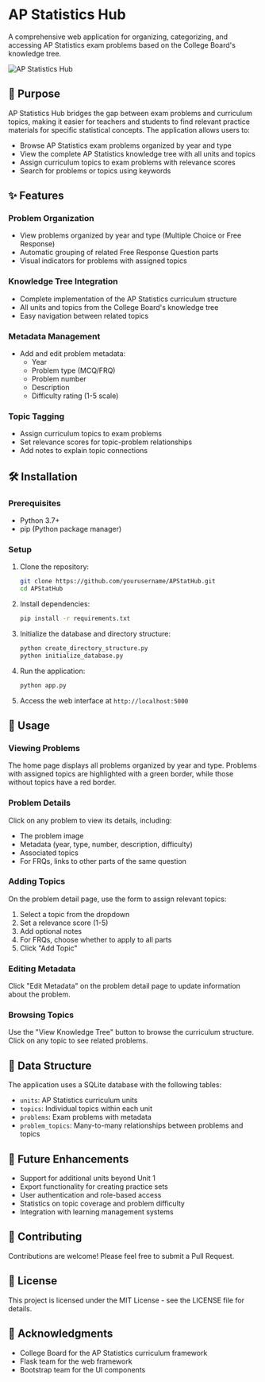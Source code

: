 # AP Statistics Hub

A comprehensive web application for organizing, categorizing, and accessing AP Statistics exam problems based on the College Board's knowledge tree.

![AP Statistics Hub](https://via.placeholder.com/800x400?text=AP+Statistics+Hub)

## 🎯 Purpose

AP Statistics Hub bridges the gap between exam problems and curriculum topics, making it easier for teachers and students to find relevant practice materials for specific statistical concepts. The application allows users to:

- Browse AP Statistics exam problems organized by year and type
- View the complete AP Statistics knowledge tree with all units and topics
- Assign curriculum topics to exam problems with relevance scores
- Search for problems or topics using keywords

## ✨ Features

### Problem Organization
- View problems organized by year and type (Multiple Choice or Free Response)
- Automatic grouping of related Free Response Question parts
- Visual indicators for problems with assigned topics

### Knowledge Tree Integration
- Complete implementation of the AP Statistics curriculum structure
- All units and topics from the College Board's knowledge tree
- Easy navigation between related topics

### Metadata Management
- Add and edit problem metadata:
  - Year
  - Problem type (MCQ/FRQ)
  - Problem number
  - Description
  - Difficulty rating (1-5 scale)

### Topic Tagging
- Assign curriculum topics to exam problems
- Set relevance scores for topic-problem relationships
- Add notes to explain topic connections

## 🛠️ Installation

### Prerequisites
- Python 3.7+
- pip (Python package manager)

### Setup

1. Clone the repository:
   ```bash
   git clone https://github.com/yourusername/APStatHub.git
   cd APStatHub
   ```

2. Install dependencies:
   ```bash
   pip install -r requirements.txt
   ```

3. Initialize the database and directory structure:
   ```bash
   python create_directory_structure.py
   python initialize_database.py
   ```

4. Run the application:
   ```bash
   python app.py
   ```

5. Access the web interface at `http://localhost:5000`

## 📖 Usage

### Viewing Problems
The home page displays all problems organized by year and type. Problems with assigned topics are highlighted with a green border, while those without topics have a red border.

### Problem Details
Click on any problem to view its details, including:
- The problem image
- Metadata (year, type, number, description, difficulty)
- Associated topics
- For FRQs, links to other parts of the same question

### Adding Topics
On the problem detail page, use the form to assign relevant topics:
1. Select a topic from the dropdown
2. Set a relevance score (1-5)
3. Add optional notes
4. For FRQs, choose whether to apply to all parts
5. Click "Add Topic"

### Editing Metadata
Click "Edit Metadata" on the problem detail page to update information about the problem.

### Browsing Topics
Use the "View Knowledge Tree" button to browse the curriculum structure. Click on any topic to see related problems.

## 🔄 Data Structure

The application uses a SQLite database with the following tables:
- `units`: AP Statistics curriculum units
- `topics`: Individual topics within each unit
- `problems`: Exam problems with metadata
- `problem_topics`: Many-to-many relationships between problems and topics

## 🚀 Future Enhancements

- Support for additional units beyond Unit 1
- Export functionality for creating practice sets
- User authentication and role-based access
- Statistics on topic coverage and problem difficulty
- Integration with learning management systems

## 👥 Contributing

Contributions are welcome! Please feel free to submit a Pull Request.

## 📄 License

This project is licensed under the MIT License - see the LICENSE file for details.

## 🙏 Acknowledgments

- College Board for the AP Statistics curriculum framework
- Flask team for the web framework
- Bootstrap team for the UI components 